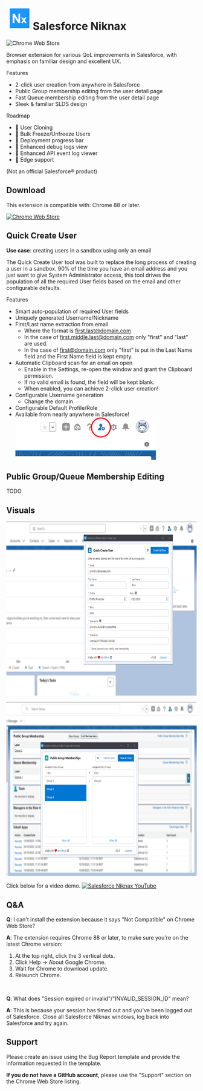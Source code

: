 <img align="left" width="70" height="70" src="branding\store\icon.png">

# Salesforce Niknax

![Chrome Web Store](https://img.shields.io/chrome-web-store/v/oppifclggmgkdnafjhcjojmmiegomlio?style=flat-square)

Browser extension for various QoL improvements in Salesforce, with emphasis on familiar design and excellent UX.

Features
 - 2-click user creation from anywhere in Salesforce
 - Public Group membership editing from the user detail page
 - Fast Queue membership editing from the user detail page
 - Sleek & familiar SLDS design

Roadmap
 - 🔄 User Cloning
 - 🔄 Bulk Freeze/Unfreeze Users
 - 🔄 Deployment progress bar
 - 🔄 Enhanced debug logs view
 - 🔄 Enhanced API event log viewer
 - 🔄 Edge support

(Not an official Salesforce® product)

## Download

This extension is compatible with: Chrome 88 or later.

<a href="https://chrome.google.com/webstore/detail/salesforce-niknax/oppifclggmgkdnafjhcjojmmiegomlio">

![Chrome Web Store](https://storage.googleapis.com/chrome-gcs-uploader.appspot.com/image/WlD8wC6g8khYWPJUsQceQkhXSlv1/mPGKYBIR2uCP0ApchDXE.png)

</a>

## Quick Create User

**Use case**: creating users in a sandbox using only an email

The Quick Create User tool was built to replace the long process of creating a user in a sandbox. 90% of the time you have an email address and you just want to give System Administrator access, this tool drives the population of all the required User fields based on the email and other configurable defaults.

Features
 - Smart auto-population of required User fields
 - Uniquely generated Username/Nickname
 - First/Last name extraction from email
   - Where the format is first.last@domain.com
   - In the case of first.middle.last@domain.com only "first" and "last" are used.
   - In the case of first@domain.com only "first" is put in the Last Name field and the First Name field is kept empty.
 - Automatic Clipboard scan for an email on open
   - Enable in the Settings, re-open the window and grant the Clipboard permission.
   - If no valid email is found, the field will be kept blank.
   - When enabled, you can achieve 2-click user creation!
 - Configurable Username generation
   - Change the domain
 - Configurable Default Profile/Role
 - Available from nearly anywhere in Salesforce!
   <img src="branding/other/quick-create-user-button.png">

## Public Group/Queue Membership Editing

TODO

## Visuals

<p>
    <img src="branding/store/quick-create-user.png" height="460">
</p>

<p>
    <img src="branding/store/memberships-group.png" height="460">
</p>

Click below for a video demo.
[![Salesforce Niknax YouTube](https://img.youtube.com/vi/XXYy9Lf_ACQ/0.jpg)](https://www.youtube.com/watch?v=XXYy9Lf_ACQ)

## Q&A

**Q**: I can't install the extension because it says "Not Compatible" on Chrome Web Store?

**A**: The extension requires Chrome 88 or later, to make sure you're on the latest Chrome version:
1. At the top right, click the 3 vertical dots.
2. Click Help -> About Google Chrome.
3. Wait for Chrome to download update.
4. Relaunch Chrome.

<br />

**Q**: What does "Session expired or invalid"/"INVALID_SESSION_ID" mean?

**A**: This is because your session has timed out and you've been logged out of Salesforce. Close all Salesforce Niknax windows, log back into Salesforce and try again.

## Support

Please create an issue using the Bug Report template and provide the information requested in the template.

**If you do not have a GitHub account**, please use the "Support" section on the Chrome Web Store listing.
